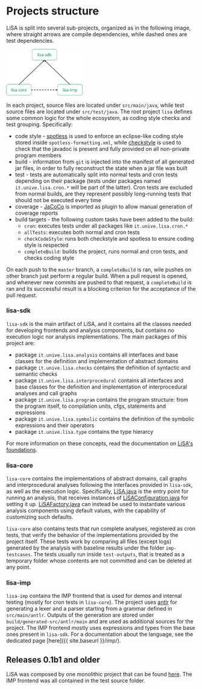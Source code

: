 # Projects structure

LiSA is split into several sub-projects, organized as in the following image, where straight arrows are compile dependencies, while dashed ones are test dependencies.

<img alt="project structure" src="projects.png" width="40%" class="centered"/>

In each project, source files are located under `src/main/java`, while test source files are located under `src/test/java`.
The root project `lisa` defines some common logic for the whole ecosystem, as coding style checks and test grouping. Specifically:
* code style - [spotless](https://github.com/diffplug/spotless) is used to enforce an eclipse-like coding style stored inside `spotless-formatting.xml`, while [checkstyle](https://checkstyle.sourceforge.io/) is used to check that the javadoc is present and fully provided on all non-private program members
* build - information from `git` is injected into the manifest of all generated jar files, in order to fully reconstruct the state when a jar file was built
* test - tests are automatically split into normal tests and cron tests depending on their package (tests under packages named `it.unive.lisa.cron.*` will be part of the latter). Cron tests are excluded from normal builds, are they represent possibly long-running tests that should not be executed every time
* coverage - [JaCoCo](https://www.jacoco.org/jacoco/) is imported as plugin to allow manual generation of coverage reports
* build targets - the following custom tasks have been added to the build:
    * `cron`: executes tests under all packages like `it.unive.lisa.cron.*`
	* `allTests`: executes both normal and cron tests
	* `checkCodeStyle`: runs both checkstyle and spotless to ensure coding style is respected
	* `completeBuild`: builds the project, runs normal and cron tests, and checks coding style

On each push to the `master` branch, a `completeBuild` is ran, wile pushes on other branch just perform a regular build. When a pull request is opened, and whenever new commits are pushed to that request, a `completeBuild` is ran and its successful result is a blocking criterion for the acceptance of the pull request.

### lisa-sdk

`lisa-sdk` is the main artifact of LiSA, and it contains all the classes needed for developing frontends and analysis components, but contains no execution logic nor analysis implementations. The main packages of this project are:
* package `it.unive.lisa.analysis` contains all interfaces and base classes for the definition and implementation of abstract domains
* package `it.unive.lisa.checks` contains the definition of syntactic and semantic checks
* package `it.unive.lisa.interprocedural` contains all interfaces and base classes for the definition and implementation of interprocedural analyses and call graphs
* package `it.unive.lisa.program` contains the program structure: from the program itself, to compilation units, cfgs, statements and expressions
* package `it.unive.lisa.symbolic` contains the definition of the symbolic expressions and their operators
* package `it.unive.lisa.type` contains the type hierarcy 

For more information on these concepts, read the documentation on [LiSA's foundations](index.md).

### lisa-core

`lisa-core` contains the implementations of abstract domains, call graphs and interprocedural analyses following the interfaces provided in `lisa-sdk`, as well as the execution logic. Specifically, [LiSA.java](https://github.com/lisa-analyzer/lisa/blob/master/lisa/lisa-core/src/main/java/it/unive/lisa/LiSA.java) is the entry point for running an analysis, that receives instances of [LiSAConfiguration.java](https://github.com/lisa-analyzer/lisa/blob/master/lisa/lisa-core/src/main/java/it/unive/lisa/LiSAConfiguration.java) for setting it up. [LiSAFactory.java](https://github.com/lisa-analyzer/lisa/blob/master/lisa/lisa-core/src/main/java/it/unive/lisa/LiSAFactory.java) can instead be used to instantiate various analysis components using default values, with the capability of customizing such defaults.

`lisa-core` also contains tests that run complete analyses, registered as cron tests, that verify the behavior of the implementations provided by the project itself. These tests work by comparing all files (except logs) generated by the analysis with baseline results under the folder `imp-testcases`. The tests usually run inside `test-outputs`, that is treated as a temporary folder whose contents are not committed and can be deleted at any point.

### lisa-imp

`lisa-imp` contains the IMP frontend that is used for demos and internal testing (mostly for cron tests in `lisa-core`). The project uses [antlr](https://www.antlr.org/) for generating a lexer and a parser starting from a grammar defined in `src/main/antlr`. Outputs of the generation are stored under `build/generated-src/antlr/main` and are used as additional sources for the project. The IMP frontend mostly uses expressions and types from the base ones present in `lisa-sdk`. For a documentation about the language, see the dedicated page [here]({{ site.baseurl }}/imp/).

## Releases 0.1b1 and older

LiSA was composed by one monolithic project that can be found [here](https://search.maven.org/search?q=a:lisa). The IMP frontend was all contained in the test source folder.
